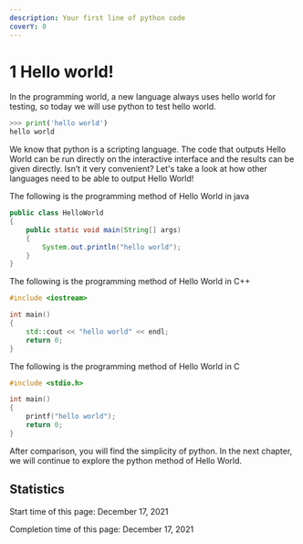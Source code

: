 ```yaml
---
description: Your first line of python code
coverY: 0
---
```


# 1 Hello world!

In the programming world, a new language always uses hello world for testing, so today we will use python to test hello world.

```python
>>> print('hello world')
hello world
```

We know that python is a scripting language. The code that outputs Hello World can be run directly on the interactive interface and the results can be given directly. Isn’t it very convenient? Let's take a look at how other languages need to be able to output Hello World!

The following is the programming method of Hello World in java

```java
public class HelloWorld 
{
    public static void main(String[] args) 
    {
        System.out.println("hello world");
    }
}
```

The following is the programming method of Hello World in C++

```cpp
#include <iostream>

int main() 
{
    std::cout << "hello world" << endl;
    return 0;
}
```

The following is the programming method of Hello World in C

```c
#include <stdio.h>

int main() 
{
    printf("hello world");
    return 0;
}
```

After comparison, you will find the simplicity of python. In the next chapter, we will continue to explore the python method of Hello World.

## Statistics

Start time of this page: December 17, 2021

Completion time of this page: December 17, 2021
